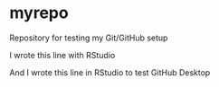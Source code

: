 # myrepo
Repository for testing my Git/GitHub setup

I wrote this line with RStudio

And I wrote this line in RStudio to test GitHub Desktop 